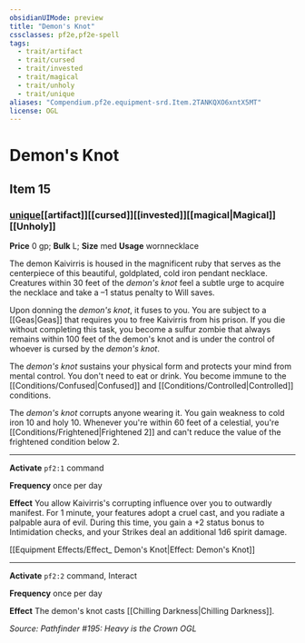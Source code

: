 ```yaml
---
obsidianUIMode: preview
title: "Demon's Knot"
cssclasses: pf2e,pf2e-spell
tags:
  - trait/artifact
  - trait/cursed
  - trait/invested
  - trait/magical
  - trait/unholy
  - trait/unique
aliases: "Compendium.pf2e.equipment-srd.Item.2TANKQXO6xntX5MT"
license: OGL
---
```

# Demon's Knot
## Item 15
### [unique](unique.md "Unique Rarity Trait")[[artifact]][[cursed]][[invested]][[magical|Magical]][[Unholy]]


**Price** 0 gp; 
**Bulk** L; **Size** med
**Usage** wornnecklace

The demon Kaivirris is housed in the magnificent ruby that serves as the centerpiece of this beautiful, goldplated, cold iron pendant necklace. Creatures within 30 feet of the _demon's knot_ feel a subtle urge to acquire the necklace and take a –1 status penalty to Will saves.

Upon donning the _demon's knot_, it fuses to you. You are subject to a [[Geas|Geas]] that requires you to free Kaivirris from his prison. If you die without completing this task, you become a sulfur zombie that always remains within 100 feet of the demon's knot and is under the control of whoever is cursed by the _demon's knot_.

The _demon's knot_ sustains your physical form and protects your mind from mental control. You don't need to eat or drink. You become immune to the [[Conditions/Confused|Confused]] and [[Conditions/Controlled|Controlled]] conditions.

The _demon's knot_ corrupts anyone wearing it. You gain weakness to cold iron 10 and holy 10. Whenever you're within 60 feet of a celestial, you're [[Conditions/Frightened|Frightened 2]] and can't reduce the value of the frightened condition below 2.

* * *

**Activate** `pf2:1` command

**Frequency** once per day

**Effect** You allow Kaivirris's corrupting influence over you to outwardly manifest. For 1 minute, your features adopt a cruel cast, and you radiate a palpable aura of evil. During this time, you gain a +2 status bonus to Intimidation checks, and your Strikes deal an additional 1d6 spirit damage.

[[Equipment Effects/Effect_ Demon's Knot|Effect: Demon's Knot]]

* * *

**Activate** `pf2:2` command, Interact

**Frequency** once per day

**Effect** The demon's knot casts [[Chilling Darkness|Chilling Darkness]].

*Source: Pathfinder #195: Heavy is the Crown*
*OGL*